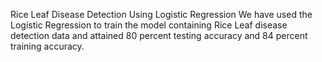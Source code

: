 Rice Leaf Disease Detection Using Logistic Regression
We have used the Logistic Regression to train the model containing Rice Leaf disease detection data and attained 80 percent testing accuracy and 84 percent training accuracy.
